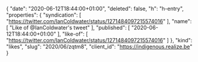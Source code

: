 {
  "date": "2020-06-12T18:44:00+01:00",
  "deleted": false,
  "h": "h-entry",
  "properties": {
    "syndication": [
      "https://twitter.com/IanColdwater/status/1271484097215574016"
    ],
    "name": [
      "Like of @IanColdwater's tweet"
    ],
    "published": [
      "2020-06-12T18:44:00+01:00"
    ],
    "like-of": [
      "https://twitter.com/IanColdwater/status/1271484097215574016"
    ]
  },
  "kind": "likes",
  "slug": "2020/06/zqtm8",
  "client_id": "https://indigenous.realize.be"
}
